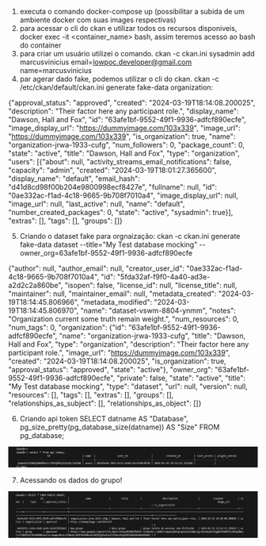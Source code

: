 1. executa o comando docker-compose up  (possibilitar a subida de um ambiente docker com suas images respectivas)
2. para acessar o cli do ckan e utilizar todos os recursos disponiveis, docker exec -it <container_name> bash, assim teremos acesso ao bash do container
3. para criar um usuário utilizei o comando. ckan -c ckan.ini sysadmin add marcusvinicius email=lowpoc.developer@gmail.com name=marcusvinicius
4. par agerar dado fake, podemos utilizar o cli do ckan. ckan -c /etc/ckan/default/ckan.ini generate fake-data organization:

{"approval_status": "approved", "created": "2024-03-19T18:14:08.200025", "description": "Their factor here any participant role.", "display_name": "Dawson, Hall and Fox", "id": "63afe1bf-9552-49f1-9936-adfcf890ecfe", "image_display_url": "https://dummyimage.com/103x339", "image_url": "https://dummyimage.com/103x339", "is_organization": true, "name": "organization-jrwa-1933-cufg", "num_followers": 0, "package_count": 0, "state": "active", "title": "Dawson, Hall and Fox", "type": "organization", "users": [{"about": null, "activity_streams_email_notifications": false, "capacity": "admin", "created": "2024-03-19T18:01:27.365600", "display_name": "default", "email_hash": "d41d8cd98f00b204e9800998ecf8427e", "fullname": null, "id": "0ae332ac-f1ad-4c18-9665-9b708f7010a4", "image_display_url": null, "image_url": null, "last_active": null, "name": "default", "number_created_packages": 0, "state": "active", "sysadmin": true}], "extras": [], "tags": [], "groups": []}

5. Criando o dataset fake para orgnaização: ckan -c ckan.ini generate fake-data dataset --title="My Test database mocking" --owner_org=63afe1bf-9552-49f1-9936-adfcf890ecfe

 {"author": null, "author_email": null, "creator_user_id": "0ae332ac-f1ad-4c18-9665-9b708f7010a4", "id": "5fda32af-f9f0-4a40-ad3e-a2d2c2a860be", "isopen": false, "license_id": null, "license_title": null, "maintainer": null, "maintainer_email": null, "metadata_created": "2024-03-19T18:14:45.806966", "metadata_modified": "2024-03-19T18:14:45.806970", "name": "dataset-vswm-8804-ynmm", "notes": "Organization current some truth remain weight.", "num_resources": 0, "num_tags": 0, "organization": {"id": "63afe1bf-9552-49f1-9936-adfcf890ecfe", "name": "organization-jrwa-1933-cufg", "title": "Dawson, Hall and Fox", "type": "organization", "description": "Their factor here any participant role.", "image_url": "https://dummyimage.com/103x339", "created": "2024-03-19T18:14:08.200025", "is_organization": true, "approval_status": "approved", "state": "active"}, "owner_org": "63afe1bf-9552-49f1-9936-adfcf890ecfe", "private": false, "state": "active", "title": "My Test database mocking", "type": "dataset", "url": null, "version": null, "resources": [], "tags": [], "extras": [], "groups": [], "relationships_as_subject": [], "relationships_as_object": []}

 6.  Criando api token SELECT datname AS "Database",
       pg_size_pretty(pg_database_size(datname)) AS "Size"
FROM pg_database;

![alt text](image.png)

7. Acessando os dados do grupo!

![alt text](image-1.png)